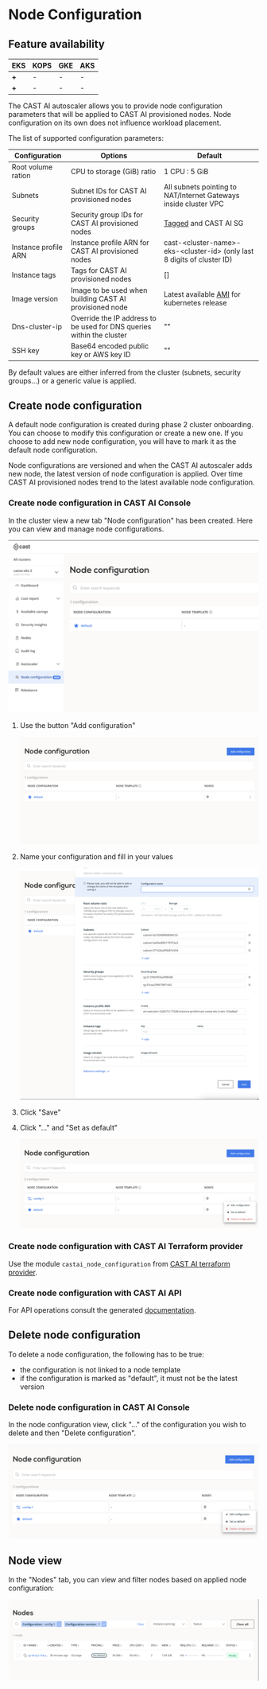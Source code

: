 # Node Configuration

## Feature availability

| EKS | KOPS | GKE | AKS |
| --- | ---- | --- | --- |
| **+** |  -   |  -  |  -  |
| **+** |  -   |  -  |  -  |

The CAST AI autoscaler allows you to provide node configuration parameters
that will be applied to CAST AI provisioned nodes.
Node configuration on its own does not influence workload placement.

The list of supported configuration parameters:

| Configuration | Options | Default |
|---------------|---------|---------|
| Root volume ration | CPU to storage (GiB) ratio | 1 CPU : 5 GiB |
| Subnets  | Subnet IDs for CAST AI provisioned nodes | All subnets pointing to NAT/Internet Gateways inside cluster VPC |
| Security groups  | Security group IDs for CAST AI provisioned nodes | [Tagged](https://docs.aws.amazon.com/eks/latest/userguide/sec-group-reqs.html) and CAST AI SG |
| Instance profile ARN  |  Instance profile ARN for CAST AI provisioned nodes  | cast-<cluster-name\>-eks-<cluster-id\> (only last 8 digits of cluster ID) |
| Instance tags   | Tags for CAST AI provisioned nodes | [] |
| Image version   | Image to be used when building CAST AI provisioned node | Latest available [AMI](https://docs.aws.amazon.com/eks/latest/userguide/eks-optimized-ami.html) for kubernetes release |
| Dns-cluster-ip   | Override the IP address to be used for DNS queries within the cluster | "" |
| SSH key   | Base64 encoded public key or AWS key ID | "" |

By default values are either inferred from the cluster (subnets, security groups...) or a generic value is applied.

## Create node configuration

A default node configuration is created during phase 2 cluster onboarding.
You can choose to modify this configuration or create a new one.
If you choose to add new node configuration, you will have to mark it as
the default node configuration.

Node configurations are versioned and when the CAST AI autoscaler adds new node,
the latest version of node configuration is applied. Over time CAST AI provisioned
nodes trend to the latest available node configuration.

### Create node configuration in CAST AI Console

In the cluster view a new tab "Node configuration" has been created.
Here you can view and manage node configurations.

![](node-config/node-config.png)

 1. Use the button "Add configuration"

    ![](node-config/node-config-create-1.png)

 2. Name your configuration and fill in your values

    ![](node-config/node-config-create-2.png)

 3. Click "Save"

 4. Click "..." and "Set as default"

    ![](node-config/node-config-create-3.png)

### Create node configuration with CAST AI Terraform provider

Use the module `castai_node_configuration` from [CAST AI terraform provider](https://github.com/castai/terraform-provider-castai).

### Create node configuration with CAST AI API

For API operations consult the generated [documentation](https://api.cast.ai/v1/spec/#/NodeConfigurationAPI).

## Delete node configuration

To delete a node configuration, the following has to be true:

* the configuration is not linked to a node template
* if the configuration is marked as "default", it must not be the latest version

### Delete node configuration in CAST AI Console

In the node configuration view, click "..." of the configuration you wish to delete
and then "Delete configuration".

![](node-config/node-config-delete.png)

## Node view

In the "Nodes" tab, you can view and filter nodes based on applied node configuration:

![](node-config/node-config-list.png)
